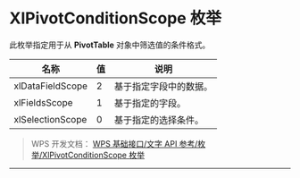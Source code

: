 # XlPivotConditionScope 枚举

此枚举指定用于从 **PivotTable** 对象中筛选值的条件格式。

| 名称             | 值  | 说明                   |
|------------------|-----|------------------------|
| xlDataFieldScope | 2   | 基于指定字段中的数据。 |
| xlFieldsScope    | 1   | 基于指定的字段。       |
| xlSelectionScope | 0   | 基于指定的选择条件。   |

> WPS 开发文档： [WPS 基础接口/文字 API 参考/枚举/XlPivotConditionScope 枚举](https://qn.cache.wpscdn.cn/encs/doc/office_v19/topics/WPS%20%E5%9F%BA%E7%A1%80%E6%8E%A5%E5%8F%A3/%E6%96%87%E5%AD%97%20API%20%E5%8F%82%E8%80%83/%E6%9E%9A%E4%B8%BE/XlPivotConditionScope%20%E6%9E%9A%E4%B8%BE.html)

------------------------------------------------------------------------
